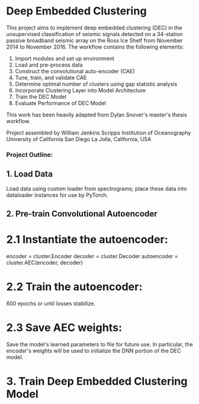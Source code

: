 # Deep Embedded Clustering
This project aims to implement deep embedded clustering (DEC) in the unsupervised classification of seismic signals detected on a 34-station passive broadband seismic array on the Ross Ice Shelf from November 2014 to November 2016.  The workflow contains the following elements:
1. Import modules and set up environment
2. Load and pre-process data
3. Construct the convolutional auto-encoder (CAE)
4. Tune, train, and validate CAE
5. Determine optimal number of clusters using gap statistic analysis
6. Incorporate Clustering Layer into Model Architecture
7. Train the DEC Model
8. Evaluate Performance of DEC Model

This work has been heavily adapted from Dylan Snover's master's thesis workflow.

Project assembled by William Jenkins
Scripps Institution of Oceanography
University of California San Diego
La Jolla, California, USA

###  Project Outline:
## 1.  Load Data
Load data using custom loader from spectrograms; place these data into dataloader instances for use by PyTorch.

## 2.  Pre-train Convolutional Autoencoder
# 2.1  Instantiate the autoencoder:
encoder = cluster.Encoder
decoder = cluster.Decoder
autoencoder = cluster.AEC(encoder, decoder)

# 2.2  Train the autoencoder:
600 epochs or until losses stabilize.

# 2.3  Save AEC weights:
Save the model's learned parameters to file for future use.  In particular, the encoder's weights will be used to initialize the DNN portion of the DEC model.

# 3. Train Deep Embedded Clustering Model

